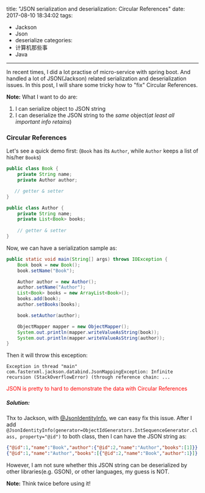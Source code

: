 title: "JSON serialization and deserialization: Circular References"
date: 2017-08-10 18:34:02
tags:
 - Jackson
 - Json
 - deserialize
categories:
  - 计算机那些事
  - Java
---
In recent times, I did a lot practise of micro-service with spring boot. And handled a lot of JSON(Jackson) related serialization and deserialization issues. In this post, I will share some tricky how to "fix" Circular References.

<!-- more -->

**Note:** What I want to do are:
1.  I can serialize object to JSON string
2. I can deserialize the JSON string to the *same* object(*at least all important info retains*)

### Circular References 

Let's see a quick demo first: (`Book` has its `Author`, while `Author` keeps a list of his/her `Book`s)

```java
public class Book {
    private String name;
    private Author author;

   // getter & setter 
}

public class Author {
    private String name;
    private List<Book> books;
    
    // getter & setter 
}

```

Now, we can have a serialization sample as:

```java
public static void main(String[] args) throws IOException {
    Book book = new Book();
    book.setName("Book");

    Author author = new Author();
    author.setName("Author");
    List<Book> books = new ArrayList<Book>();
    books.add(book);
    author.setBooks(books);

    book.setAuthor(author);

    ObjectMapper mapper = new ObjectMapper();
    System.out.println(mapper.writeValueAsString(book));
    System.out.println(mapper.writeValueAsString(author));
}
```

Then it will throw this exception:

`Exception in thread "main" com.fasterxml.jackson.databind.JsonMappingException: Infinite recursion (StackOverflowError) (through reference chain: ...`

<span style="color:red;">JSON is pretty to hard to demonstrate the data with Circular References</span>

##### Solution:
Thx to Jackson, with [@JsonIdentityInfo](http://wiki.fasterxml.com/JacksonFeatureObjectIdentity), we can easy fix this issue.
After I add `@JsonIdentityInfo(generator=ObjectIdGenerators.IntSequenceGenerator.class, property="@id")` to both class, then I can have the JSON string as:
```json
{"@id":1,"name":"Book","author":{"@id":2,"name":"Author","books":[1]}}
{"@id":1,"name":"Author","books":[{"@id":2,"name":"Book","author":1}]}
```
However, I am not sure whether this JSON string can be deserialized by other libraries(e.g. GSON), or other languages, my guess is NOT. 

**Note:** Think twice before using it!


